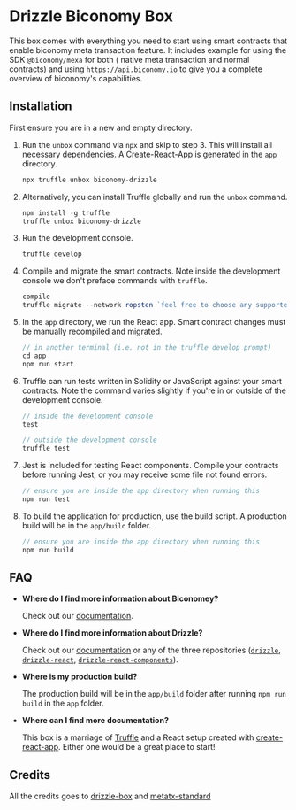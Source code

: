 # Drizzle Biconomy Box

This box comes with everything you need to start using smart contracts that enable biconomy meta transaction  feature. It includes example for using the SDK  `@biconomy/mexa` for both ( native meta transaction and normal contracts)  and using `https://api.biconomy.io` to give you a complete overview of biconomy's capabilities.

## Installation

First ensure you are in a new and empty directory.

1. Run the `unbox` command via `npx` and skip to step 3. This will install all necessary dependencies. A Create-React-App is generated in the `app` directory.
   ```js
   npx truffle unbox biconomy-drizzle
   ```

2. Alternatively, you can install Truffle globally and run the `unbox` command.
    ```javascript
    npm install -g truffle
    truffle unbox biconomy-drizzle
    ```

3. Run the development console.
    ```javascript
    truffle develop
    ```

4. Compile and migrate the smart contracts. Note inside the development console we don't preface commands with `truffle`.
    ```javascript
    compile
    truffle migrate --network ropsten `feel free to choose any supported network by biconomy`
    ```

5. In the `app` directory, we run the React app. Smart contract changes must be manually recompiled and migrated.
    ```javascript
    // in another terminal (i.e. not in the truffle develop prompt)
    cd app
    npm run start
    ```

6. Truffle can run tests written in Solidity or JavaScript against your smart contracts. Note the command varies slightly if you're in or outside of the development console.
    ```javascript
    // inside the development console
    test

    // outside the development console
    truffle test
    ```

7. Jest is included for testing React components. Compile your contracts before running Jest, or you may receive some file not found errors.
    ```javascript
    // ensure you are inside the app directory when running this
    npm run test
    ```

8. To build the application for production, use the build script. A production build will be in the `app/build` folder.
    ```javascript
    // ensure you are inside the app directory when running this
    npm run build
    ```

## FAQ

* __Where do I find more information about Biconomey?__

    Check out our [documentation](https://docs.biconomy.io/).

* __Where do I find more information about Drizzle?__

    Check out our [documentation](http://truffleframework.com/docs/drizzle/getting-started) or any of the three repositories ([`drizzle`](https://github.com/trufflesuite/drizzle), [`drizzle-react`](https://github.com/trufflesuite/drizzle-react), [`drizzle-react-components`](https://github.com/trufflesuite/drizzle-react-components)).

* __Where is my production build?__

    The production build will be in the `app/build` folder after running `npm run build` in the `app` folder.

* __Where can I find more documentation?__

    This box is a marriage of [Truffle](http://truffleframework.com/) and a React setup created with [create-react-app](https://github.com/facebookincubator/create-react-app/blob/master/packages/react-scripts/template/README.md). Either one would be a great place to start!
## Credits
All the credits goes to [drizzle-box](https://github.com/truffle-box/drizzle-box)  and [metatx-standard](https://github.com/bcnmy/metatx-standard) 